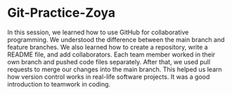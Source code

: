 # Git-Practice-Zoya
In this session, we learned how to use GitHub for collaborative programming. We understood the difference between the main branch and feature branches. We also learned how to create a repository, write a README file, and add collaborators. Each team member worked in their own branch and pushed code files separately. After that, we used pull requests to merge our changes into the main branch. This helped us learn how version control works in real-life software projects. It was a good introduction to teamwork in coding.
